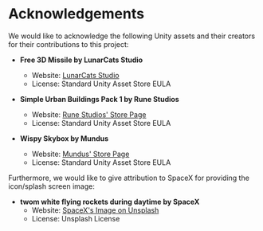 # Acknowledgements

We would like to acknowledge the following Unity assets and their creators for their contributions to this project:

- **Free 3D Missile by LunarCats Studio**
  - Website: [LunarCats Studio](https://lunarcatsstudio.com/)
  - License: Standard Unity Asset Store EULA

- **Simple Urban Buildings Pack 1 by Rune Studios**
  - Website: [Rune Studios' Store Page](https://assetstore.unity.com/publishers/10656)
  - License: Standard Unity Asset Store EULA

- **Wispy Skybox by Mundus**
  - Website: [Mundus' Store Page](https://assetstore.unity.com/publishers/4555)
  - License: Standard Unity Asset Store EULA

Furthermore, we would like to give attribution to SpaceX for providing the icon/splash screen image:
- **twom white flying rockets during daytime by SpaceX**
  - Website: [SpaceX's Image on Unsplash](https://unsplash.com/photos/twom-white-flying-rockets-during-daytime-MEW1f-yu2KI?utm_content=creditCopyText&utm_medium=referral&utm_source=unsplash)
  - License: Unsplash License
